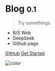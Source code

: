 <!-- _coverpage.md -->

<!-- ![logo](_media/icon.svg) --> 

# Blog <small>0.1</small>

<!-- > A magical documentation site generator. -->
> Try somethings

- B/S Web
- DeepSeek
- Github page 

[GitHub](https://github.com/LiXiaoshuoX/Blog/)
[Get Started](/)

![color](#fff0f0)